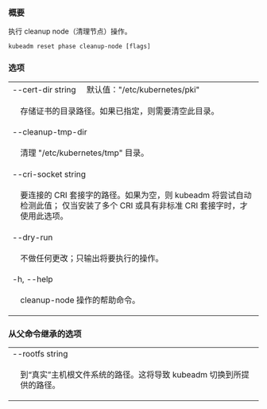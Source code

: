 <!--
### Synopsis
-->
### 概要

<!--
Run cleanup node.
-->
执行 cleanup node（清理节点）操作。

```shell
kubeadm reset phase cleanup-node [flags]
```

<!--
### Options
-->
### 选项

<table style="width: 100%; table-layout: fixed;">
<colgroup>
<col span="1" style="width: 10px;" />
<col span="1" />
</colgroup>
<tbody>

<tr>
<td colspan="2">
<!--
--cert-dir string&nbsp;&nbsp;&nbsp;&nbsp;&nbsp;Default: "/etc/kubernetes/pki"
-->
--cert-dir string&nbsp;&nbsp;&nbsp;&nbsp;&nbsp;默认值："/etc/kubernetes/pki"
</td>
</tr>
<tr>
<td></td><td style="line-height: 130%; word-wrap: break-word;">
<p>
<!--
The path to the directory where the certificates are stored. If specified, clean this directory.
-->
存储证书的目录路径。如果已指定，则需要清空此目录。
</p>
</td>
</tr>

<tr>
<td colspan="2">--cleanup-tmp-dir</td>
</tr>
<tr>
<td>
</td>
<td style="line-height: 130%; word-wrap: break-word;">
<p>
<!--
Cleanup the &quot;/etc/kubernetes/tmp&quot; directory
-->
清理 &quot;/etc/kubernetes/tmp&quot; 目录。
</p>
</td>
</tr>

<tr>
<td colspan="2">--cri-socket string</td>
</tr>
<tr>
<td></td><td style="line-height: 130%; word-wrap: break-word;">
<p>
<!--
Path to the CRI socket to connect. If empty kubeadm will try to auto-detect this value; use this option only if you have more than one CRI installed or if you have non-standard CRI socket.
-->
要连接的 CRI 套接字的路径。如果为空，则 kubeadm 将尝试自动检测此值；
仅当安装了多个 CRI 或具有非标准 CRI 套接字时，才使用此选项。
</p>
</td>
</tr>

<tr>
<td colspan="2">--dry-run</td>
</tr>
<tr>
<td>
</td>
<td style="line-height: 130%; word-wrap: break-word;">
<p>
<!--
Don't apply any changes; just output what would be done.
-->
不做任何更改；只输出将要执行的操作。
</p>
</td>
</tr>

<tr>
<td colspan="2">-h, --help</td>
</tr>
<tr>
<td></td><td style="line-height: 130%; word-wrap: break-word;">
<p>
<!--
help for cleanup-node
-->
cleanup-node 操作的帮助命令。
</p>
</td>
</tr>

</tbody>
</table>

<!--
### Options inherited from parent commands
-->
### 从父命令继承的选项

<table style="width: 100%; table-layout: fixed;">
<colgroup>
<col span="1" style="width: 10px;" />
<col span="1" />
</colgroup>
<tbody>

<tr>
<td colspan="2">--rootfs string</td>
</tr>
<tr>
<td></td><td style="line-height: 130%; word-wrap: break-word;">
<p>
<!--
The path to the 'real' host root filesystem. This will cause kubeadm to chroot into the provided path.
-->
到“真实”主机根文件系统的路径。这将导致 kubeadm 切换到所提供的路径。
</p>
</td>
</tr>

</tbody>
</table>
